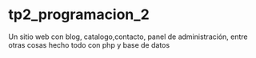 # tp2_programacion_2
 Un sitio web con blog, catalogo,contacto, panel de administración, entre otras cosas hecho todo con php y base de datos
